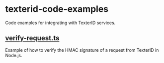 # texterid-code-examples
Code examples for integrating with TexterID services.

## [verify-request.ts](https://github.com/TexterID/texterid-code-examples/blob/main/verify-request.ts)

Example of how to verify the HMAC signature of a request from TexterID in Node.js.

